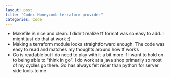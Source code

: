```yaml
---
layout: post
title: "Code: Honeycomb terraform provider"
categories: code
---
```


* Makefile is nice and clean. I didn't realize tf format was so easy to add. I might just do that at work :)
* Making a terraform module looks straightforward enough. The code was easy to read and matches my thoughts around how tf works
* Go is readable but I do need to play with it a bit more if I want to hold on to being able to "think in go". I do work at a java shop primarily so most of my cycles go there. Go has always felt nicer than python for server side tools to me
